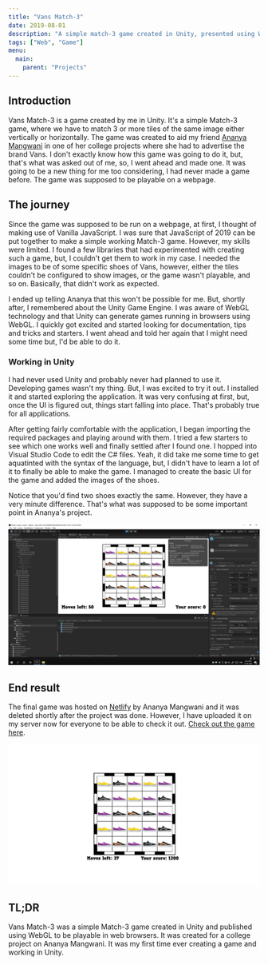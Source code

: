 ```yaml
---
title: "Vans Match-3"
date: 2019-08-01
description: "A simple match-3 game created in Unity, presented using WebGL, for the college project of Ananya Mangwani."
tags: ["Web", "Game"]
menu:
  main:
    parent: "Projects"
---
```


## Introduction

Vans Match-3 is a game created by me in Unity. It's a simple Match-3 game, where we have to match 3 or more tiles of the same image either vertically or horizontally. The game was created to aid my friend [Ananya Mangwani](ext:https://www.instagram.com/mangwaniananya/) in one of her college projects where she had to advertise the brand Vans. I don't exactly know how this game was going to do it, but, that's what was asked out of me, so, I went ahead and made one. It was going to be a new thing for me too considering, I had never made a game before. The game was supposed to be playable on a webpage.

## The journey

Since the game was supposed to be run on a webpage, at first, I thought of making use of Vanilla JavaScript. I was sure that JavaScript of 2019 can be put together to make a simple working Match-3 game. However, my skills were limited. I found a few libraries that had experimented with creating such a game, but, I couldn't get them to work in my case. I needed the images to be of some specific shoes of Vans, however, either the tiles couldn't be configured to show images, or the game wasn't playable, and so on. Basically, that didn't work as expected.

I ended up telling Ananya that this won't be possible for me. But, shortly after, I remembered about the Unity Game Engine. I was aware of WebGL technology and that Unity can generate games running in browsers using WebGL. I quickly got excited and started looking for documentation, tips and tricks and starters. I went ahead and told her again that I might need some time but, I'd be able to do it.

### Working in Unity

I had never used Unity and probably never had planned to use it. Developing games wasn't my thing. But, I was excited to try it out. I installed it and started exploring the application. It was very confusing at first, but, once the UI is figured out, things start falling into place. That's probably true for all applications.

After getting fairly comfortable with the application, I began importing the required packages and playing around with them. I tried a few starters to see which one works well and finally settled after I found one. I hopped into Visual Studio Code to edit the C# files. Yeah, it did take me some time to get aquatinted with the syntax of the language, but, I didn't have to learn a lot of it to finally be able to make the game. I managed to create the basic UI for the game and added the images of the shoes.

Notice that you'd find two shoes exactly the same. However, they have a very minute difference. That's what was supposed to be some important point in Ananya's project.

![Developing the game in Unity](assets/img1.png)

## End result

The final game was hosted on [Netlify](ext:https://www.netlify.com/) by Ananya Mangwani and it was deleted shortly after the project was done. However, I have uploaded it on my server now for everyone to be able to check it out. [Check out the game here](noturbo:assets/website1/index.html).

![The game](assets/img2.png)

## TL;DR

Vans Match-3 was a simple Match-3 game created in Unity and published using WebGL to be playable in web browsers. It was created for a college project on Ananya Mangwani. It was my first time ever creating a game and working in Unity.